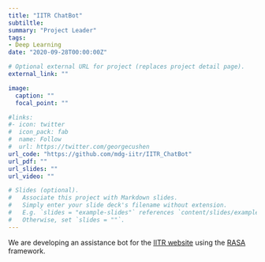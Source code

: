 ```yaml
---
title: "IITR ChatBot"
subtiltle: 
summary: "Project Leader"
tags:
- Deep Learning
date: "2020-09-28T00:00:00Z"

# Optional external URL for project (replaces project detail page).
external_link: ""

image:
  caption: ""
  focal_point: ""

#links:
#- icon: twitter
#  icon_pack: fab
#  name: Follow
#  url: https://twitter.com/georgecushen
url_code: "https://github.com/mdg-iitr/IITR_ChatBot"
url_pdf: ""
url_slides: ""
url_video: ""

# Slides (optional).
#   Associate this project with Markdown slides.
#   Simply enter your slide deck's filename without extension.
#   E.g. `slides = "example-slides"` references `content/slides/example-slides.md`.
#   Otherwise, set `slides = ""`.
---
```


We are developing an assistance bot for the [IITR website](https://www.iitr.ac.in/) using the [RASA](https://rasa.com/docs/rasa/) framework.


